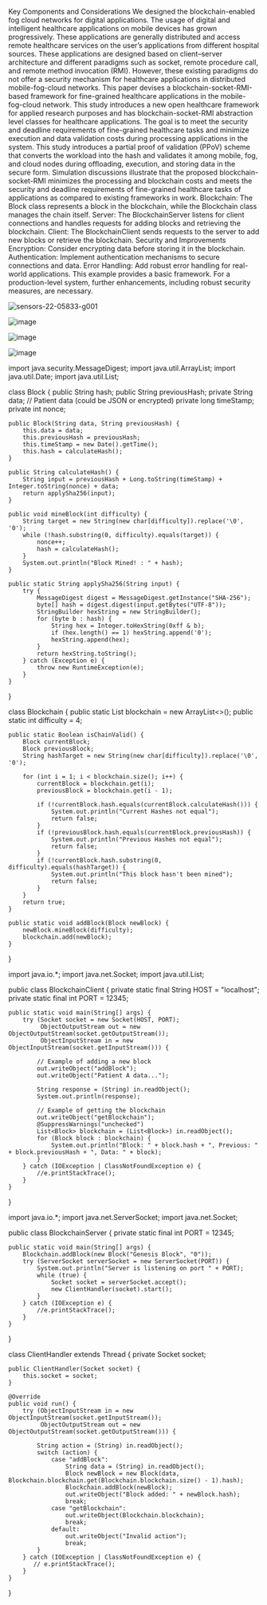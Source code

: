 Key Components and Considerations
We designed the blockchain-enabled fog cloud networks for digital applications. 
The usage of digital and intelligent healthcare applications on mobile devices has grown progressively. These applications are generally distributed and access remote healthcare services on the user’s applications from different hospital sources. These applications are designed based on client–server architecture and different paradigms such as socket, remote procedure call, and remote method invocation (RMI). However, these existing paradigms do not offer a security mechanism for healthcare applications in distributed mobile-fog-cloud networks. This paper devises a blockchain-socket-RMI-based framework for fine-grained healthcare applications in the mobile-fog-cloud network. This study introduces a new open healthcare framework for applied research purposes and has blockchain-socket-RMI abstraction level classes for healthcare applications. The goal is to meet the security and deadline requirements of fine-grained healthcare tasks and minimize execution and data validation costs during processing applications in the system. This study introduces a partial proof of validation (PPoV) scheme that converts the workload into the hash and validates it among mobile, fog, and cloud nodes during offloading, execution, and storing data in the secure form. Simulation discussions illustrate that the proposed blockchain-socket-RMI minimizes the processing and blockchain costs and meets the security and deadline requirements of fine-grained healthcare tasks of applications as compared to existing frameworks in work.
Blockchain: The Block class represents a block in the blockchain, while the Blockchain class manages the chain itself.
Server: The BlockchainServer listens for client connections and handles requests for adding blocks and retrieving the blockchain.
Client: The BlockchainClient sends requests to the server to add new blocks or retrieve the blockchain.
Security and Improvements
Encryption: Consider encrypting data before storing it in the blockchain.
Authentication: Implement authentication mechanisms to secure connections and data.
Error Handling: Add robust error handling for real-world applications.
This example provides a basic framework. For a production-level system, further enhancements, including robust security measures, are necessary.

![sensors-22-05833-g001](https://github.com/user-attachments/assets/de131073-feb4-472b-81b7-79ce1fadd728)

![image](https://github.com/user-attachments/assets/4d4cf7b2-5dca-465c-ad7c-465f297b5733)

![image](https://github.com/user-attachments/assets/fc5f506b-0dfa-4950-90a0-1832a36be792)


![image](https://github.com/user-attachments/assets/54c897a4-841a-45bf-a157-c87cd5a099c8)


import java.security.MessageDigest;
import java.util.ArrayList;
import java.util.Date;
import java.util.List;

class Block {
    public String hash;
    public String previousHash;
    private String data; // Patient data (could be JSON or encrypted)
    private long timeStamp;
    private int nonce;

    public Block(String data, String previousHash) {
        this.data = data;
        this.previousHash = previousHash;
        this.timeStamp = new Date().getTime();
        this.hash = calculateHash();
    }

    public String calculateHash() {
        String input = previousHash + Long.toString(timeStamp) + Integer.toString(nonce) + data;
        return applySha256(input);
    }

    public void mineBlock(int difficulty) {
        String target = new String(new char[difficulty]).replace('\0', '0');
        while (!hash.substring(0, difficulty).equals(target)) {
            nonce++;
            hash = calculateHash();
        }
        System.out.println("Block Mined! : " + hash);
    }

    public static String applySha256(String input) {
        try {
            MessageDigest digest = MessageDigest.getInstance("SHA-256");
            byte[] hash = digest.digest(input.getBytes("UTF-8"));
            StringBuilder hexString = new StringBuilder();
            for (byte b : hash) {
                String hex = Integer.toHexString(0xff & b);
                if (hex.length() == 1) hexString.append('0');
                hexString.append(hex);
            }
            return hexString.toString();
        } catch (Exception e) {
            throw new RuntimeException(e);
        }
    }
}

class Blockchain {
    public static List<Block> blockchain = new ArrayList<>();
    public static int difficulty = 4;

    public static Boolean isChainValid() {
        Block currentBlock;
        Block previousBlock;
        String hashTarget = new String(new char[difficulty]).replace('\0', '0');

        for (int i = 1; i < blockchain.size(); i++) {
            currentBlock = blockchain.get(i);
            previousBlock = blockchain.get(i - 1);

            if (!currentBlock.hash.equals(currentBlock.calculateHash())) {
                System.out.println("Current Hashes not equal");
                return false;
            }
            if (!previousBlock.hash.equals(currentBlock.previousHash)) {
                System.out.println("Previous Hashes not equal");
                return false;
            }
            if (!currentBlock.hash.substring(0, difficulty).equals(hashTarget)) {
                System.out.println("This block hasn't been mined");
                return false;
            }
        }
        return true;
    }

    public static void addBlock(Block newBlock) {
        newBlock.mineBlock(difficulty);
        blockchain.add(newBlock);
    }
}




import java.io.*;
import java.net.Socket;
import java.util.List;

public class BlockchainClient {
    private static final String HOST = "localhost";
    private static final int PORT = 12345;

    public static void main(String[] args) {
        try (Socket socket = new Socket(HOST, PORT);
             ObjectOutputStream out = new ObjectOutputStream(socket.getOutputStream());
             ObjectInputStream in = new ObjectInputStream(socket.getInputStream())) {

            // Example of adding a new block
            out.writeObject("addBlock");
            out.writeObject("Patient A data...");

            String response = (String) in.readObject();
            System.out.println(response);

            // Example of getting the blockchain
            out.writeObject("getBlockchain");
            @SuppressWarnings("unchecked")
			List<Block> blockchain = (List<Block>) in.readObject();
            for (Block block : blockchain) {
                System.out.println("Block: " + block.hash + ", Previous: " + block.previousHash + ", Data: " + block);
            }
        } catch (IOException | ClassNotFoundException e) {
            //e.printStackTrace();
        }
    }
}




import java.io.*;
import java.net.ServerSocket;
import java.net.Socket;

public class BlockchainServer {
    private static final int PORT = 12345;

    public static void main(String[] args) {
        Blockchain.addBlock(new Block("Genesis Block", "0"));
        try (ServerSocket serverSocket = new ServerSocket(PORT)) {
            System.out.println("Server is listening on port " + PORT);
            while (true) {
                Socket socket = serverSocket.accept();
                new ClientHandler(socket).start();
            }
        } catch (IOException e) {
            //e.printStackTrace();
        }
    }
}

class ClientHandler extends Thread {
    private Socket socket;

    public ClientHandler(Socket socket) {
        this.socket = socket;
    }

    @Override
    public void run() {
        try (ObjectInputStream in = new ObjectInputStream(socket.getInputStream());
             ObjectOutputStream out = new ObjectOutputStream(socket.getOutputStream())) {

            String action = (String) in.readObject();
            switch (action) {
                case "addBlock":
                    String data = (String) in.readObject();
                    Block newBlock = new Block(data, Blockchain.blockchain.get(Blockchain.blockchain.size() - 1).hash);
                    Blockchain.addBlock(newBlock);
                    out.writeObject("Block added: " + newBlock.hash);
                    break;
                case "getBlockchain":
                    out.writeObject(Blockchain.blockchain);
                    break;
                default:
                    out.writeObject("Invalid action");
                    break;
            }
        } catch (IOException | ClassNotFoundException e) {
           // e.printStackTrace();
        }
    }
}



